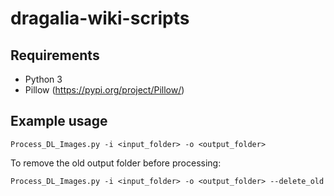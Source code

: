 # dragalia-wiki-scripts

## Requirements
* Python 3
* Pillow (https://pypi.org/project/Pillow/)

## Example usage
```
Process_DL_Images.py -i <input_folder> -o <output_folder>
```
To remove the old output folder before processing:
```
Process_DL_Images.py -i <input_folder> -o <output_folder> --delete_old
```
